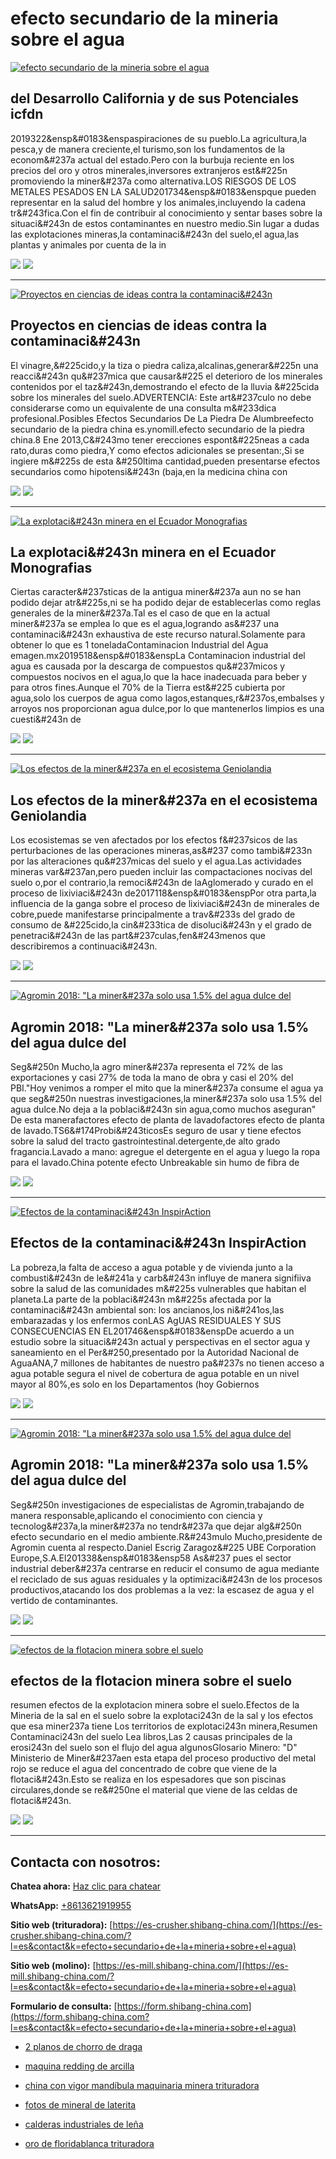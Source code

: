 # efecto secundario de la mineria sobre el agua

<a href="https://swt.shibang-china.com/?l=es&img&k=efecto+secundario+de+la+mineria+sobre+el+agua" target="_blank">![efecto secundario de la mineria sobre el agua](http://static.shibang-china.com/all-800x300/326.jpg)</a>

## del Desarrollo California y de sus Potenciales icfdn
2019322&ensp&#0183&enspaspiraciones de su pueblo.La agricultura,la pesca,y de manera creciente,el turismo,son los fundamentos de la econom&#237a actual del estado.Pero con la burbuja reciente en los precios del oro y otros minerales,inversores extranjeros est&#225n promoviendo la miner&#237a como alternativa.LOS RIESGOS DE LOS METALES PESADOS EN LA SALUD201734&ensp&#0183&enspque pueden representar en la salud del hombre y los animales,incluyendo la cadena tr&#243fica.Con el fin de contribuir al conocimiento y sentar bases sobre la situaci&#243n de estos contaminantes en nuestro medio.Sin lugar a dudas las explotaciones mineras,la contaminaci&#243n del suelo,el agua,las plantas y animales por cuenta de la in


<a href="https://whatsapp.shibangsoft.com/WhatsApp.php" target="_blank" title="WhatsApp">![](http://static.shibang-china.com/icon/whatsapp.png)</a> <a href="https://swt.shibang-china.com/?l=es&icon&k=efecto+secundario+de+la+mineria+sobre+el+agua" target="_blank">![](http://static.shibang-china.com/icon/chat-es.png)</a>

---

<a href="https://swt.shibang-china.com/?l=es&img&k=efecto+secundario+de+la+mineria+sobre+el+agua" target="_blank">![Proyectos en ciencias de ideas contra la contaminaci&#243n](http://static.shibang-china.com/all-800x300/1331.jpg)</a>

## Proyectos en ciencias de ideas contra la contaminaci&#243n
El vinagre,&#225cido,y la tiza o piedra caliza,alcalinas,generar&#225n una reacci&#243n qu&#237mica que causar&#225 el deterioro de los minerales contenidos por el taz&#243n,demostrando el efecto de la lluvia &#225cida sobre los minerales del suelo.ADVERTENCIA: Este art&#237culo no debe considerarse como un equivalente de una consulta m&#233dica profesional.Posibles Efectos Secundarios De La Piedra De Alumbreefecto secundario de la piedra china es.ynomill.efecto secundario de la piedra china.8 Ene 2013,C&#243mo tener erecciones espont&#225neas a cada rato,duras como piedra,Y como efectos adicionales se presentan:,Si se ingiere m&#225s de esta &#250ltima cantidad,pueden presentarse efectos secundarios como hipotensi&#243n (baja,en la medicina china con


<a href="https://whatsapp.shibangsoft.com/WhatsApp.php" target="_blank" title="WhatsApp">![](http://static.shibang-china.com/icon/whatsapp.png)</a> <a href="https://swt.shibang-china.com/?l=es&icon&k=efecto+secundario+de+la+mineria+sobre+el+agua" target="_blank">![](http://static.shibang-china.com/icon/chat-es.png)</a>

---

<a href="https://swt.shibang-china.com/?l=es&img&k=efecto+secundario+de+la+mineria+sobre+el+agua" target="_blank">![La explotaci&#243n minera en el Ecuador Monografias](http://static.shibang-china.com/all-800x300/165.jpg)</a>

## La explotaci&#243n minera en el Ecuador Monografias
Ciertas caracter&#237sticas de la antigua miner&#237a aun no se han podido dejar atr&#225s,ni se ha podido dejar de establecerlas como reglas generales de la miner&#237a.Tal es el caso de que en la actual miner&#237a se emplea lo que es el agua,logrando as&#237 una contaminaci&#243n exhaustiva de este recurso natural.Solamente para obtener lo que es 1 toneladaContaminacion Industrial del Agua emagen.mx2019518&ensp&#0183&enspLa Contaminacion industrial del agua es causada por la descarga de compuestos qu&#237micos y compuestos nocivos en el agua,lo que la hace inadecuada para beber y para otros fines.Aunque el 70% de la Tierra est&#225 cubierta por agua,solo los cuerpos de agua como lagos,estanques,r&#237os,embalses y arroyos nos proporcionan agua dulce,por lo que mantenerlos limpios es una cuesti&#243n de


<a href="https://whatsapp.shibangsoft.com/WhatsApp.php" target="_blank" title="WhatsApp">![](http://static.shibang-china.com/icon/whatsapp.png)</a> <a href="https://swt.shibang-china.com/?l=es&icon&k=efecto+secundario+de+la+mineria+sobre+el+agua" target="_blank">![](http://static.shibang-china.com/icon/chat-es.png)</a>

---

<a href="https://swt.shibang-china.com/?l=es&img&k=efecto+secundario+de+la+mineria+sobre+el+agua" target="_blank">![Los efectos de la miner&#237a en el ecosistema Geniolandia](http://static.shibang-china.com/all-800x300/663.jpg)</a>

## Los efectos de la miner&#237a en el ecosistema Geniolandia
Los ecosistemas se ven afectados por los efectos f&#237sicos de las perturbaciones de las operaciones mineras,as&#237 como tambi&#233n por las alteraciones qu&#237micas del suelo y el agua.Las actividades mineras var&#237an,pero pueden incluir las compactaciones nocivas del suelo o,por el contrario,la remoci&#243n de laAglomerado y curado en el proceso de lixiviaci&#243n de2017118&ensp&#0183&enspPor otra parta,la influencia de la ganga sobre el proceso de lixiviaci&#243n de minerales de cobre,puede manifestarse principalmente a trav&#233s del grado de consumo de &#225cido,la cin&#233tica de disoluci&#243n y el grado de penetraci&#243n de las part&#237culas,fen&#243menos que describiremos a continuaci&#243n.


<a href="https://whatsapp.shibangsoft.com/WhatsApp.php" target="_blank" title="WhatsApp">![](http://static.shibang-china.com/icon/whatsapp.png)</a> <a href="https://swt.shibang-china.com/?l=es&icon&k=efecto+secundario+de+la+mineria+sobre+el+agua" target="_blank">![](http://static.shibang-china.com/icon/chat-es.png)</a>

---

<a href="https://swt.shibang-china.com/?l=es&img&k=efecto+secundario+de+la+mineria+sobre+el+agua" target="_blank">![Agromin 2018: "La miner&#237a solo usa 1.5% del agua dulce del](http://static.shibang-china.com/all-800x300/901.jpg)</a>

## Agromin 2018: "La miner&#237a solo usa 1.5% del agua dulce del
Seg&#250n Mucho,la agro miner&#237a representa el 72% de las exportaciones y casi 27% de toda la mano de obra y casi el 20% del PBI."Hoy venimos a romper el mito que la miner&#237a consume el agua ya que seg&#250n nuestras investigaciones,la miner&#237a solo usa 1.5% del agua dulce.No deja a la poblaci&#243n sin agua,como muchos aseguran" De esta manerafactores efecto de planta de lavadofactores efecto de planta de lavado.TS6&#174Probi&#243ticosEs seguro de usar y tiene efectos sobre la salud del tracto gastrointestinal.detergente,de alto grado fragancia.Lavado a mano: agregue el detergente en el agua y luego la ropa para el lavado.China potente efecto Unbreakable sin humo de fibra de


<a href="https://whatsapp.shibangsoft.com/WhatsApp.php" target="_blank" title="WhatsApp">![](http://static.shibang-china.com/icon/whatsapp.png)</a> <a href="https://swt.shibang-china.com/?l=es&icon&k=efecto+secundario+de+la+mineria+sobre+el+agua" target="_blank">![](http://static.shibang-china.com/icon/chat-es.png)</a>

---

<a href="https://swt.shibang-china.com/?l=es&img&k=efecto+secundario+de+la+mineria+sobre+el+agua" target="_blank">![Efectos de la contaminaci&#243n InspirAction](http://static.shibang-china.com/all-800x300/244.jpg)</a>

## Efectos de la contaminaci&#243n InspirAction
La pobreza,la falta de acceso a agua potable y de vivienda junto a la combusti&#243n de le&#241a y carb&#243n influye de manera signifiiva sobre la salud de las comunidades m&#225s vulnerables que habitan el planeta.La parte de la poblaci&#243n m&#225s afectada por la contaminaci&#243n ambiental son: los ancianos,los ni&#241os,las embarazadas y los enfermos conLAS AgUAS RESIDUALES Y SUS CONSECUENCIAS EN EL201746&ensp&#0183&enspDe acuerdo a un estudio sobre la situaci&#243n actual y perspectivas en el sector agua y saneamiento en el Per&#250,presentado por la Autoridad Nacional de AguaANA,7 millones de habitantes de nuestro pa&#237s no tienen acceso a agua potable segura el nivel de cobertura de agua potable en un nivel mayor al 80%,es solo en los Departamentos (hoy Gobiernos


<a href="https://whatsapp.shibangsoft.com/WhatsApp.php" target="_blank" title="WhatsApp">![](http://static.shibang-china.com/icon/whatsapp.png)</a> <a href="https://swt.shibang-china.com/?l=es&icon&k=efecto+secundario+de+la+mineria+sobre+el+agua" target="_blank">![](http://static.shibang-china.com/icon/chat-es.png)</a>

---

<a href="https://swt.shibang-china.com/?l=es&img&k=efecto+secundario+de+la+mineria+sobre+el+agua" target="_blank">![Agromin 2018: "La miner&#237a solo usa 1.5% del agua dulce del](http://static.shibang-china.com/all-800x300/883.jpg)</a>

## Agromin 2018: "La miner&#237a solo usa 1.5% del agua dulce del
Seg&#250n investigaciones de especialistas de Agromin,trabajando de manera responsable,aplicando el conocimiento con ciencia y tecnolog&#237a,la miner&#237a no tendr&#237a que dejar alg&#250n efecto secundario en el medio ambiente.R&#243mulo Mucho,presidente de Agromin cuenta al respecto.Daniel Escrig Zaragoz&#225 UBE Corporation Europe,S.A.El201338&ensp&#0183&ensp58 As&#237 pues el sector industrial deber&#237a centrarse en reducir el consumo de agua mediante el reciclado de sus aguas residuales y la optimizaci&#243n de los procesos productivos,atacando los dos problemas a la vez: la escasez de agua y el vertido de contaminantes.


<a href="https://whatsapp.shibangsoft.com/WhatsApp.php" target="_blank" title="WhatsApp">![](http://static.shibang-china.com/icon/whatsapp.png)</a> <a href="https://swt.shibang-china.com/?l=es&icon&k=efecto+secundario+de+la+mineria+sobre+el+agua" target="_blank">![](http://static.shibang-china.com/icon/chat-es.png)</a>

---

<a href="https://swt.shibang-china.com/?l=es&img&k=efecto+secundario+de+la+mineria+sobre+el+agua" target="_blank">![efectos de la flotacion minera sobre el suelo](http://static.shibang-china.com/all-800x300/1398.jpg)</a>

## efectos de la flotacion minera sobre el suelo
resumen efectos de la explotacion minera sobre el suelo.Efectos de la Mineria de la sal en el suelo sobre la explotaci243n de la sal y los efectos que esa miner237a tiene Los territorios de explotaci243n minera,Resumen Contaminaci243n del suelo Lea libros,Las 2 causas principales de la erosi243n del suelo son el flujo del agua algunosGlosario Minero: "D" Ministerio de Miner&#237aen esta etapa del proceso productivo del metal rojo se reduce el agua del concentrado de cobre que viene de la flotaci&#243n.Esto se realiza en los espesadores que son piscinas circulares,donde se re&#250ne el material que viene de las celdas de flotaci&#243n.


<a href="https://whatsapp.shibangsoft.com/WhatsApp.php" target="_blank" title="WhatsApp">![](http://static.shibang-china.com/icon/whatsapp.png)</a> <a href="https://swt.shibang-china.com/?l=es&icon&k=efecto+secundario+de+la+mineria+sobre+el+agua" target="_blank">![](http://static.shibang-china.com/icon/chat-es.png)</a>

---
## Contacta con nosotros:

**Chatea ahora:** [Haz clic para chatear](https://swt.shibang-china.com?l=es&contact&k=efecto+secundario+de+la+mineria+sobre+el+agua)

**WhatsApp:**  [+8613621919955](https://whatsapp.shibangsoft.com/WhatsApp.php)

**Sitio web (trituradora):** [https://es-crusher.shibang-china.com/](https://es-crusher.shibang-china.com/?l=es&contact&k=efecto+secundario+de+la+mineria+sobre+el+agua)

**Sitio web (molino):** [https://es-mill.shibang-china.com/](https://es-mill.shibang-china.com/?l=es&contact&k=efecto+secundario+de+la+mineria+sobre+el+agua)

**Formulario de consulta:** [https://form.shibang-china.com](https://form.shibang-china.com?l=es&contact&k=efecto+secundario+de+la+mineria+sobre+el+agua)

* [2 planos de chorro de draga](../70/2%20planos%20de%20chorro%20de%20draga.md)

* [maquina redding de arcilla](../69/maquina%20redding%20de%20arcilla.md)

* [china con vigor mandíbula maquinaria minera trituradora](../74/china%20con%20vigor%20mand%C3%ADbula%20maquinaria%20minera%20trituradora.md)

* [fotos de mineral de laterita](../76/fotos%20de%20mineral%20de%20laterita.md)

* [calderas industriales de leña](../69/calderas%20industriales%20de%20le%C3%B1a.md)

* [oro de floridablanca trituradora](../77/oro%20de%20floridablanca%20trituradora.md)